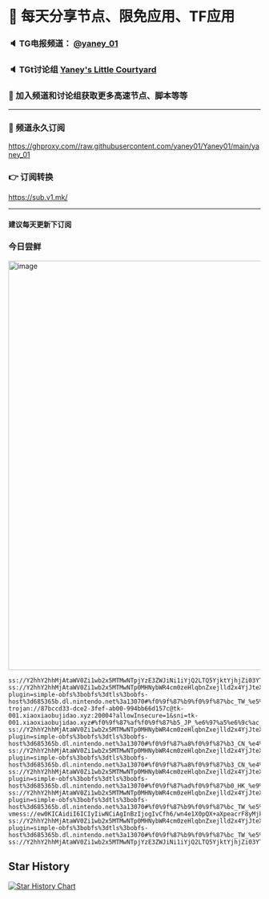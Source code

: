 # 🚀 每天分享节点、限免应用、TF应用
### 🔈 TG电报频道： [@yaney_01](https://t.me/yaney_01) 
### 🔈 TGt讨论组 [Yaney's Little Courtyard](https://t.me/+caB8IkK7JvMzM2I1)
### 🔔 加入频道和讨论组获取更多高速节点、脚本等等  
***
### 🔗  频道永久订阅
   https://ghproxy.com//raw.githubusercontent.com/yaney01/Yaney01/main/yaney_01
### 👉  订阅转换
   https://sub.v1.mk/
***
#### 建议每天更新下订阅
### 今日尝鲜
<img width="816" alt="image" src="https://user-images.githubusercontent.com/53202722/231612253-3aec537d-e9bd-4d2e-b0cc-c1d06930bece.png">

```
ss://Y2hhY2hhMjAtaWV0Zi1wb2x5MTMwNTpjYzE3ZWJiNi1iYjQ2LTQ5YjktYjhjZi03YTJiZWIzNTJiNmY@a.gfw.services:29956#%f0%9f%87%a8%f0%9f%87%b3_CN_%e4%b8%ad%e5%9b%bd_120
ss://Y2hhY2hhMjAtaWV0Zi1wb2x5MTMwNTp0MHNybWR4cm0zeHlqbnZxejlld2x4YjJteXE3cmp1dg@685365b.t3.gladns.com:2377/?plugin=simple-obfs%3bobfs%3dtls%3bobfs-host%3d685365b.dl.nintendo.net%3a13070#%f0%9f%87%b9%f0%9f%87%bc_TW_%e5%8f%b0%e6%b9%be_111
trojan://87bccd33-dce2-3fef-ab00-994bb66d157c@tk-001.xiaoxiaobujidao.xyz:20004?allowInsecure=1&sni=tk-001.xiaoxiaobujidao.xyz#%f0%9f%87%af%f0%9f%87%b5_JP_%e6%97%a5%e6%9c%ac_204
ss://Y2hhY2hhMjAtaWV0Zi1wb2x5MTMwNTp0MHNybWR4cm0zeHlqbnZxejlld2x4YjJteXE3cmp1dg@685365b.b2.gladns.com:2377/?plugin=simple-obfs%3bobfs%3dtls%3bobfs-host%3d685365b.dl.nintendo.net%3a13070#%f0%9f%87%a8%f0%9f%87%b3_CN_%e4%b8%ad%e5%9b%bd_83
ss://Y2hhY2hhMjAtaWV0Zi1wb2x5MTMwNTp0MHNybWR4cm0zeHlqbnZxejlld2x4YjJteXE3cmp1dg@685365b.b8.gladns.com:2377/?plugin=simple-obfs%3bobfs%3dtls%3bobfs-host%3d685365b.dl.nintendo.net%3a13070#%f0%9f%87%a8%f0%9f%87%b3_CN_%e4%b8%ad%e5%9b%bd_89
ss://Y2hhY2hhMjAtaWV0Zi1wb2x5MTMwNTp0MHNybWR4cm0zeHlqbnZxejlld2x4YjJteXE3cmp1dg@685365b.b1.gladns.com:2377/?plugin=simple-obfs%3bobfs%3dtls%3bobfs-host%3d685365b.dl.nintendo.net%3a13070#%f0%9f%87%ad%f0%9f%87%b0_HK_%e9%a6%99%e6%b8%af_82
ss://Y2hhY2hhMjAtaWV0Zi1wb2x5MTMwNTp0MHNybWR4cm0zeHlqbnZxejlld2x4YjJteXE3cmp1dg@685365b.t1.gladns.com:2377/?plugin=simple-obfs%3bobfs%3dtls%3bobfs-host%3d685365b.dl.nintendo.net%3a13070#%f0%9f%87%b9%f0%9f%87%bc_TW_%e5%8f%b0%e6%b9%be_109
vmess://ew0KICAidiI6ICIyIiwNCiAgInBzIjogIvCfh6/wn4e1X0pQX+aXpeacrF8yMjkiLA0KICAiYWRkIjogImNmaXAueWFuZXkwMS5ldS5vcmciLA0KICAicG9ydCI6ICI4MCIsDQogICJpZCI6ICIyZTQ5Njc1OC05NTBlLTQ1NDktODg0Mi1kNWVlYzk4ZDlmZGUiLA0KICAiYWlkIjogIjAiLA0KICAic2N5IjogImF1dG8iLA0KICAibmV0IjogIndzIiwNCiAgInR5cGUiOiAibm9uZSIsDQogICJob3N0IjogImhrLWh5dHJvbi5pbG92ZXNjcC5jb20iLA0KICAicGF0aCI6ICIvc2hpcmtlciIsDQogICJ0bHMiOiAiIiwNCiAgInNuaSI6ICIiDQp9
ss://Y2hhY2hhMjAtaWV0Zi1wb2x5MTMwNTp0MHNybWR4cm0zeHlqbnZxejlld2x4YjJteXE3cmp1dg@685365b.t2.gladns.com:2377/?plugin=simple-obfs%3bobfs%3dtls%3bobfs-host%3d685365b.dl.nintendo.net%3a13070#%f0%9f%87%b9%f0%9f%87%bc_TW_%e5%8f%b0%e6%b9%be_110
ss://Y2hhY2hhMjAtaWV0Zi1wb2x5MTMwNTpjYzE3ZWJiNi1iYjQ2LTQ5YjktYjhjZi03YTJiZWIzNTJiNmY@a.gfw.services:51366#%f0%9f%87%a8%f0%9f%87%b3_CN_%e4%b8%ad%e5%9b%bd_130
```

## Star History

[![Star History Chart](https://api.star-history.com/svg?repos=yaney01/Yaney01&type=Date)](https://star-history.com/#yaney01/Yaney01&Date)
